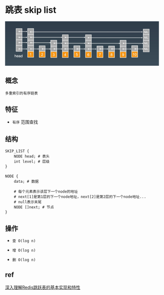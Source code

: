 # 跳表 skip list

![img](res/ds-skiplist.png)

## 概念

    多重索引的有序链表

## 特征

- `有序` 范围查找

## 结构

    SKIP_LIST {
        NODE head; # 表头
        int level; # 层级
    }

    NODE {
        data; # 数据

        # 每个元素表示该层下一个node的地址
        # next[1]是第1层的下一个node地址，next[2]是第2层的下一个node地址...
        # null表示末尾
        NODE []next; # 节点
    }

## 操作

- `查 O(log n)`

- `增 O(log n)`

- `删 O(log n)`

## ref

[深入理解Redis跳跃表的基本实现和特性](https://juejin.cn/post/6893072817206591496)